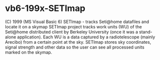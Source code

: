 # vb6-199x-SETImap
(C) 1999
(MS Visual Basic 6) SETImap - tracks Seti@home datafiles and locate it on a skymap
SETImap project tracks work units (WU) of the Seti@home distributed client by Berkeley University (once it was a stand-alone application).
Each WU is a data captured by a radiotelescope (mainly Arecibo) from a certain point at the sky. SETImap stores sky coordinates, signal strength and other data so the user can see all processed units marked on the skymap.
